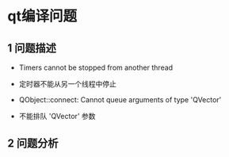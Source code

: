# qt编译问题   
## 1 问题描述   
- Timers cannot be stopped from another thread   
- 定时器不能从另一个线程中停止    


- QObject::connect: Cannot queue arguments of type 'QVector<int>'    
- 不能排队 'QVector<int>' 参数  

## 2 问题分析   

